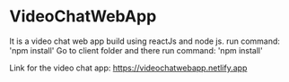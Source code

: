 # VideoChatWebApp
It is a video chat web app build using reactJs and node js.
<To download all dependencies of backend> run command: 'npm install'
<To download all dependencies of frontend> Go to client folder and there run command: 'npm install'

Link for the video chat app: https://videochatwebapp.netlify.app
